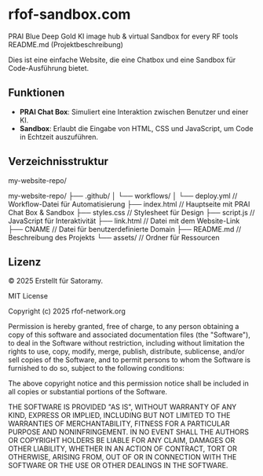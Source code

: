 # rfof-sandbox.com
PRAI Blue Deep Gold KI image hub &amp; virtual Sandbox for every RF tools
README.md (Projektbeschreibung)

Dies ist eine einfache Website, die eine Chatbox und eine Sandbox für Code-Ausführung bietet.

## Funktionen
- **PRAI Chat Box**: Simuliert eine Interaktion zwischen Benutzer und einer KI.
- **Sandbox**: Erlaubt die Eingabe von HTML, CSS und JavaScript, um Code in Echtzeit auszuführen.

## Verzeichnisstruktur
my-website-repo/

my-website-repo/
├── .github/
│   └── workflows/
│       └── deploy.yml         // Workflow-Datei für Automatisierung
├── index.html                 // Hauptseite mit PRAI Chat Box & Sandbox
├── styles.css                 // Stylesheet für Design
├── script.js                  // JavaScript für Interaktivität
├── link.html                  // Datei mit dem Website-Link
├── CNAME                      // Datei für benutzerdefinierte Domain
├── README.md                  // Beschreibung des Projekts
└── assets/                    // Ordner für Ressourcen



## Lizenz
&copy; 2025 Erstellt für Satoramy.

MIT License

Copyright (c) 2025 rfof-network.org

Permission is hereby granted, free of charge, to any person obtaining a copy
of this software and associated documentation files (the "Software"), to deal
in the Software without restriction, including without limitation the rights
to use, copy, modify, merge, publish, distribute, sublicense, and/or sell
copies of the Software, and to permit persons to whom the Software is
furnished to do so, subject to the following conditions:

The above copyright notice and this permission notice shall be included in all
copies or substantial portions of the Software.

THE SOFTWARE IS PROVIDED "AS IS", WITHOUT WARRANTY OF ANY KIND, EXPRESS OR
IMPLIED, INCLUDING BUT NOT LIMITED TO THE WARRANTIES OF MERCHANTABILITY,
FITNESS FOR A PARTICULAR PURPOSE AND NONINFRINGEMENT. IN NO EVENT SHALL THE
AUTHORS OR COPYRIGHT HOLDERS BE LIABLE FOR ANY CLAIM, DAMAGES OR OTHER
LIABILITY, WHETHER IN AN ACTION OF CONTRACT, TORT OR OTHERWISE, ARISING FROM,
OUT OF OR IN CONNECTION WITH THE SOFTWARE OR THE USE OR OTHER DEALINGS IN THE
SOFTWARE.
